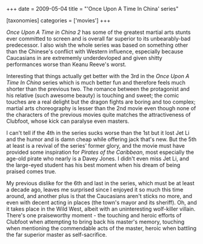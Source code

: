 +++
date = 2009-05-04
title = "'Once Upon A Time In China' series"

[taxonomies]
categories = ['movies']
+++

*Once Upon A Time in China 2* has some of the greatest martial arts
stunts ever committed to screen and is overall far superior to its
unbearably-bad predecessor. I also wish the whole series was based on
something other than the Chinese's conflict with Western influence,
especially because Caucasians in are extrememly underdevloped and given
shitty performances worse than Keanu Reeve's worst.

Interesting that things actually get better with the 3rd in the *Once
Upon A Time In China* series which is much better fun and therefore
feels much shorter than the previous two. The romance between the
protagonist and his relative (such awesome beauty) is touching and
sweet; the comic touches are a real delight but the dragon fights are
boring and too complex; martial arts choreography is lesser than the 2nd
movie even though none of the characters of the previous movies quite
matches the attractiveness of Clubfoot, whose kick can paralyse even
masters.

I can't tell if the 4th in the series sucks worse than the 1st but it
lost Jet Li and the humor and is damn cheap while offering jack that's
new. But the 5th at least is a revival of the series' former glory, and
the movie must have provided some inspiration for *Pirates of the
Caribbean*, most especially the age-old pirate who nearly is a Davey
Jones. I didn't even miss Jet Li, and the large-eyed student has his
best moment when his dream of being praised comes true.

My previous dislike for the 6th and last in the series, which must be at
least a decade ago, leaves me surprised since I enjoyed it so much this
time around, and another plus is that the Caucasians aren't sticks no
more, and even with decent acting in places (the town's mayor and its
sheriff). Oh, and it takes place in the Wild West, albeit with an
uninteresting wolf-killer villain. There's one praiseworthy moment -
the touching and heroic efforts of Clubfoot when attempting to bring
back his master's memory, touching when mentioning the commendable acts
of the master, heroic when battling the far superior master as
self-sacrifice.
